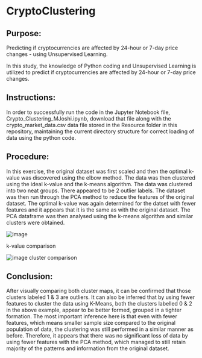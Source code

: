 # CryptoClustering

## Purpose:
Predicting if cryptocurrencies are affected by 24-hour or 7-day price changes - using  Unsupervised Learning.

In this study, the knowledge of Python coding and  Unsupervised Learning is utilized to predict if cryptocurrencies are affected by 24-hour or 7-day price changes. 

## Instructions:
In order to successfully run the code in the Jupyter Notebook file, Crypto_Clustering_MJoshi.ipynb, download that file along with the crypto_market_data.csv data file stored in the Resource folder in this repository, maintaining the current directory structure for correct loading of data using the python code. 


## Procedure: 
In this exercise, the original dataset was first scaled and then the optimal k-value was discovered using the elbow method. The data was then clustered using the ideal k-value and the k-means algorithm. The data was clustered into two neat groups. There appeared to be 2 outlier labels. 
The dataset was then run through the PCA method to reduce the features of the original dataset. The optimal k-value was again determined for the datset with fewer features and it appears that it is the same as with the original dataset. The PCA dataframe was then analysed using the k-means algorithm and similar clusters were obtained. 

![image](https://github.com/Mitajoshi/CryptoClustering/assets/142932546/03d4b70e-51cf-4aa0-a7f7-92d151258931)

k-value comparison


![image](https://github.com/Mitajoshi/CryptoClustering/assets/142932546/22eebb82-ee04-4770-8b99-90bd0ffd805c)
cluster comparison

## Conclusion:
After visually comparing both cluster maps, it can be confirmed that those clusters labeled 1 & 3 are outliers. It can also be inferred that by using fewer features to cluster the data using K-Means, both the clusters labelled 0 & 2 in the above example, appear to be better formed, grouped in a tighter formation. The most important inference here is that even with fewer features, which means smaller sample size compared to the original population of data, the clustering was still performed in a similar manner as before. Therefore, it appears that there was no significant loss of data by using fewer features with the PCA method, which managed to still retain majority of the patterns and information from the original dataset.






